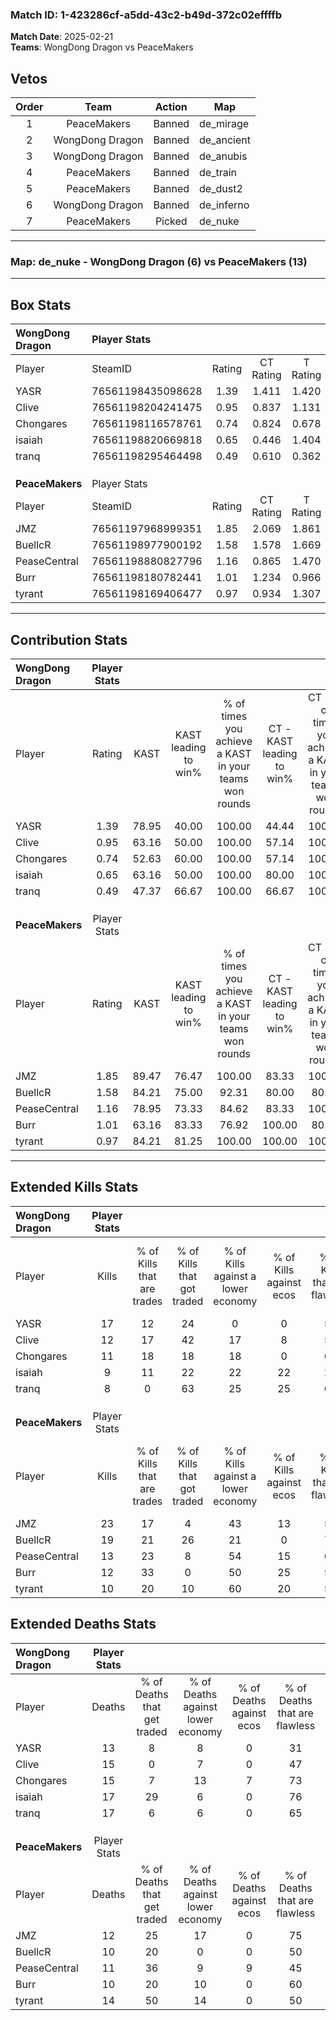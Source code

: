 ### Match ID: 1-423286cf-a5dd-43c2-b49d-372c02effffb  
**Match Date**: 2025-02-21  
**Teams**: WongDong Dragon vs PeaceMakers  

## Vetos  

| Order | Team | Action | Map |
| :---: | :--: | :----: | --- |
| 1 | PeaceMakers | Banned | de_mirage |
| 2 | WongDong Dragon | Banned | de_ancient |
| 3 | WongDong Dragon | Banned | de_anubis |
| 4 | PeaceMakers | Banned | de_train |
| 5 | PeaceMakers | Banned | de_dust2 |
| 6 | WongDong Dragon | Banned | de_inferno |
| 7 | PeaceMakers | Picked | de_nuke |

---  

### **Map**: de_nuke - WongDong Dragon (6) vs PeaceMakers (13)  
---  

## Box Stats  

| **WongDong Dragon** | Player Stats      |        |           |          |       |       |       |         |        |      |     |
| :- | :- | :-: | :-: | :-: | :-: | :-: | :-: | :-: | :-: | :-: | :-: |
| Player              | SteamID           | Rating | CT Rating | T Rating | KAST  |  ADR  | Kills | Assists | Deaths | K/D  | HS% |
| YASR                | 76561198435098628 |  1.39  |   1.411   |  1.420   | 78.95 | 102.8 |  17   |    2    |   13   | 1.31 | 47  |
| Clive               | 76561198204241475 |  0.95  |   0.837   |  1.131   | 63.16 | 88.1  |  12   |    3    |   15   | 0.80 | 66  |
| Chongares           | 76561198116578761 |  0.74  |   0.824   |  0.678   | 52.63 | 59.5  |  11   |    5    |   15   | 0.73 | 63  |
| isaiah              | 76561198820669818 |  0.65  |   0.446   |  1.404   | 63.16 | 55.1  |   9   |    3    |   17   | 0.53 | 55  |
| tranq               | 76561198295464498 |  0.49  |   0.610   |  0.362   | 47.37 | 53.0  |   8   |    5    |   17   | 0.47 | 50  |
|                     |                   |        |           |          |       |       |       |         |        |      |     |
|                     |                   |        |           |          |       |       |       |         |        |      |     |
|                     |                   |        |           |          |       |       |       |         |        |      |     |
| **PeaceMakers**     | Player Stats      |        |           |          |       |       |       |         |        |      |     |
| Player              | SteamID           | Rating | CT Rating | T Rating | KAST  |  ADR  | Kills | Assists | Deaths | K/D  | HS% |
| JMZ                 | 76561197968999351 |  1.85  |   2.069   |  1.861   | 89.47 | 126.0 |  23   |    5    |   12   | 1.92 | 43  |
| BuellcR             | 76561198977900192 |  1.58  |   1.578   |  1.669   | 84.21 | 89.2  |  19   |    6    |   10   | 1.90 | 52  |
| PeaseCentral        | 76561198880827796 |  1.16  |   0.865   |  1.470   | 78.95 | 72.3  |  13   |    2    |   11   | 1.18 | 30  |
| Burr                | 76561198180782441 |  1.01  |   1.234   |  0.966   | 63.16 | 64.1  |  12   |    3    |   10   | 1.20 | 33  |
| tyrant              | 76561198169406477 |  0.97  |   0.934   |  1.307   | 84.21 | 61.6  |  10   |    7    |   14   | 0.71 | 80  |
---  

## Contribution Stats  

| **WongDong Dragon** | Player Stats |       |                      |                                                        |                           |                                                             |                          |                                                            |
| :- | :-: | :-: | :-: | :-: | :-: | :-: | :-: | :-: |
| Player              |    Rating    | KAST  | KAST leading to win% | % of times you achieve a KAST in your teams won rounds | CT - KAST leading to win% | CT - % of times you achieve a KAST in your teams won rounds | T - KAST leading to win% | T - % of times you achieve a KAST in your teams won rounds |
| YASR                |     1.39     | 78.95 |        40.00         |                         100.00                         |           44.44           |                           100.00                            |          33.33           |                           100.00                           |
| Clive               |     0.95     | 63.16 |        50.00         |                         100.00                         |           57.14           |                           100.00                            |          40.00           |                           100.00                           |
| Chongares           |     0.74     | 52.63 |        60.00         |                         100.00                         |           57.14           |                           100.00                            |          66.67           |                           100.00                           |
| isaiah              |     0.65     | 63.16 |        50.00         |                         100.00                         |           80.00           |                           100.00                            |          28.57           |                           100.00                           |
| tranq               |     0.49     | 47.37 |        66.67         |                         100.00                         |           66.67           |                           100.00                            |          66.67           |                           100.00                           |
|                     |              |       |                      |                                                        |                           |                                                             |                          |                                                            |
|                     |              |       |                      |                                                        |                           |                                                             |                          |                                                            |
|                     |              |       |                      |                                                        |                           |                                                             |                          |                                                            |
| **PeaceMakers**     | Player Stats |       |                      |                                                        |                           |                                                             |                          |                                                            |
| Player              |    Rating    | KAST  | KAST leading to win% | % of times you achieve a KAST in your teams won rounds | CT - KAST leading to win% | CT - % of times you achieve a KAST in your teams won rounds | T - KAST leading to win% | T - % of times you achieve a KAST in your teams won rounds |
| JMZ                 |     1.85     | 89.47 |        76.47         |                         100.00                         |           83.33           |                           100.00                            |          72.73           |                           100.00                           |
| BuellcR             |     1.58     | 84.21 |        75.00         |                         92.31                          |           80.00           |                            80.00                            |          72.73           |                           100.00                           |
| PeaseCentral        |     1.16     | 78.95 |        73.33         |                         84.62                          |           83.33           |                           100.00                            |          66.67           |                           75.00                            |
| Burr                |     1.01     | 63.16 |        83.33         |                         76.92                          |          100.00           |                            80.00                            |          75.00           |                           75.00                            |
| tyrant              |     0.97     | 84.21 |        81.25         |                         100.00                         |          100.00           |                           100.00                            |          72.73           |                           100.00                           |
---  

## Extended Kills Stats  

| **WongDong Dragon** | Player Stats |                            |                            |                                    |                         |                              |                                 |                                       |                    |           |
| :- | :-: | :-: | :-: | :-: | :-: | :-: | :-: | :-: | :-: | :-: |
| Player              |    Kills     | % of Kills that are trades | % of Kills that got traded | % of Kills against a lower economy | % of Kills against ecos | % of Kills that are flawless | % of Kills that are close duels | % of Kills that are assisted by flash | Pistol Round Kills | AWP Kills |
| YASR                |      17      |             12             |             24             |                 0                  |            0            |              59              |                0                |                   0                   |         7          |     4     |
| Clive               |      12      |             17             |             42             |                 17                 |            8            |              58              |                0                |                   0                   |         0          |     1     |
| Chongares           |      11      |             18             |             18             |                 18                 |            0            |              64              |               18                |                   0                   |         0          |     3     |
| isaiah              |      9       |             11             |             22             |                 22                 |           22            |              22              |                0                |                  22                   |         0          |     0     |
| tranq               |      8       |             0              |             63             |                 25                 |           25            |              63              |                0                |                   0                   |         0          |     1     |
|                     |              |                            |                            |                                    |                         |                              |                                 |                                       |                    |           |
|                     |              |                            |                            |                                    |                         |                              |                                 |                                       |                    |           |
|                     |              |                            |                            |                                    |                         |                              |                                 |                                       |                    |           |
| **PeaceMakers**     | Player Stats |                            |                            |                                    |                         |                              |                                 |                                       |                    |           |
| Player              |    Kills     | % of Kills that are trades | % of Kills that got traded | % of Kills against a lower economy | % of Kills against ecos | % of Kills that are flawless | % of Kills that are close duels | % of Kills that are assisted by flash | Pistol Round Kills | AWP Kills |
| JMZ                 |      23      |             17             |             4              |                 43                 |           13            |              52              |                4                |                   0                   |         1          |     1     |
| BuellcR             |      19      |             21             |             26             |                 21                 |            0            |              79              |                0                |                   0                   |         0          |     6     |
| PeaseCentral        |      13      |             23             |             8              |                 54                 |           15            |              62              |                8                |                   0                   |         4          |     0     |
| Burr                |      12      |             33             |             0              |                 50                 |           25            |              50              |                0                |                   8                   |         2          |     0     |
| tyrant              |      10      |             20             |             10             |                 60                 |           20            |              50              |                0                |                   0                   |         0          |     0     |
## Extended Deaths Stats  

| **WongDong Dragon** | Player Stats |                             |                                   |                          |                               |                            |                           |               |
| :- | :-: | :-: | :-: | :-: | :-: | :-: | :-: | :-: |
| Player              |    Deaths    | % of Deaths that get traded | % of Deaths against lower economy | % of Deaths against ecos | % of Deaths that are flawless | % of Deaths that are close | % of Deaths while blinded | Deaths to AWP |
| YASR                |      13      |              8              |                 8                 |            0             |              31               |             0              |             0             |       3       |
| Clive               |      15      |              0              |                 7                 |            0             |              47               |             0              |             0             |       1       |
| Chongares           |      15      |              7              |                13                 |            7             |              73               |             7              |             0             |       0       |
| isaiah              |      17      |             29              |                 6                 |            0             |              76               |             6              |             6             |       2       |
| tranq               |      17      |              6              |                 6                 |            0             |              65               |             0              |             0             |       1       |
|                     |              |                             |                                   |                          |                               |                            |                           |               |
|                     |              |                             |                                   |                          |                               |                            |                           |               |
|                     |              |                             |                                   |                          |                               |                            |                           |               |
| **PeaceMakers**     | Player Stats |                             |                                   |                          |                               |                            |                           |               |
| Player              |    Deaths    | % of Deaths that get traded | % of Deaths against lower economy | % of Deaths against ecos | % of Deaths that are flawless | % of Deaths that are close | % of Deaths while blinded | Deaths to AWP |
| JMZ                 |      12      |             25              |                17                 |            0             |              75               |             8              |             0             |       2       |
| BuellcR             |      10      |             20              |                 0                 |            0             |              50               |             10             |            20             |       1       |
| PeaseCentral        |      11      |             36              |                 9                 |            9             |              45               |             0              |             0             |       0       |
| Burr                |      10      |             20              |                10                 |            0             |              60               |             0              |             0             |       1       |
| tyrant              |      14      |             50              |                14                 |            0             |              50               |             0              |             0             |       3       |
